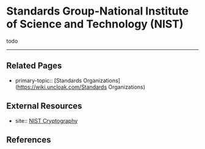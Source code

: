 # Standards Group-National Institute of Science and Technology (NIST)
todo

---
## Related Pages
- primary-topic:: [Standards Organizations](https://wiki.uncloak.com/Standards Organizations)

## External Resources
- site:: [NIST Cryptography](https://www.nist.gov/cryptography)

## References